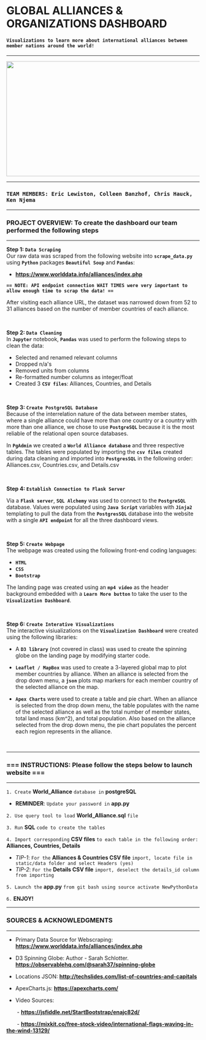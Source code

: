 
# **GLOBAL ALLIANCES & ORGANIZATIONS DASHBOARD** <BR> 
#### **`Visualizations to learn more about international alliances between member nations around the world!`**

***


<div style="text-align:center"><img src="static/images/G20-Summit-Communique-Flags.jpg" width="1000" height="300"/></div>



***
### **`TEAM MEMBERS: Eric Lewiston, Colleen Banzhof, Chris Hauck, Ken Njema`**<br>

***

### **PROJECT OVERVIEW: To create the dashboard our team performed the following steps**
***

**Step 1: `Data Scraping`** 
<br>
Our raw data was scraped from the following website into **`scrape_data.py`** using **`Python`** packages **`Beautiful Soup`** and **`Pandas`**:

- __https://www.worlddata.info/alliances/index.php__

**`== NOTE: API endpoint connection WAIT TIMES were very important to allow enough time to scrap the data! ==`**

After visiting each alliance URL, the dataset was narrowed down from 52 to 31 alliances based on the number of member countries of each alliance. 

<br>

**Step 2: `Data Cleaning`**
<br>
In **`Jupyter`** notebook, **`Pandas`** was used to perform the following steps to clean the data:<br>
- Selected and renamed relevant columns
- Dropped n/a's 
- Removed units from columns
- Re-formatted number columns as integer/float 
- Created 3 **`CSV files`**: Alliances, Countries, and Details

<br>

**Step 3: `Create PostgreSQL Database`** 
<br>
Because of the interrelation nature of the data between member states, where a single alliance could have more than one country or a country with more than one alliance, we chose to use **`PostgreSQL`**  because it is the most reliable of the relational open source databases. 


In **`PgAdmin`** we created a **`World Alliance database`** and three respective tables. The tables were populated by importing the **`csv files`** created during data cleaning and imported into **`PostgresSQL`** in the following order: Alliances.csv, Countries.csv, and Details.csv

<br>

**Step 4: `Establish Connection to Flask Server`** 
<br>

Via a **`Flask server`**, **`SQL Alchemy`** was used to connect to the **`PostgreSQL`** database. Values were populated using **`Java Script`** variables with **`Jinja2`** templating to pull the data from the **`PostgresSQL`** database into the website with a single **`API endpoint`** for all the three dashboard views.

<br>

**Step 5: `Create Webpage`**
<br>
The webpage was created using the following front-end coding languages:<br>
- **`HTML`**
- **`CSS`**
- **`Bootstrap`**

The landing page was created using an **`mp4 video`** as the header background embedded with a **`Learn More button`** to take the user to the  **`Visualization Dashboard`**.

<br>

**Step 6: `Create Interative Visualizations`**
<br>
The interactive visiualizations on the **`Visualization Dashboard`** were created using the following libraries:<br>
- A  **`D3 library`** (not covered in class) was used to create the spinning globe on the landing page by modifying starter code.<br>

- **`Leaflet / MapBox`** was used to create a 3-layered global map to plot member countries by alliance. When an alliance is selected from the drop down menu, a **`json`** plots map markers for each member country of the selected alliance on the map.<br>

- **`Apex Charts`** were used to create a table and pie chart. When an alliance is selected from the drop down menu, the table populates with the name of the selected alliance as well as the total number of member states, total land mass (km^2), and total population. Also based on the alliance selected from the drop down menu, the pie chart populates the percent each region represents in the alliance.

<br>

***

### **=== INSTRUCTIONS: Please follow the steps below to launch website ===**
***

`1. Create` **World_Alliance** `database in` **postgreSQL** 
- **REMINDER**: `Update your password in` **app.py**

`2. Use query tool to load` **World_Alliance.sql** `file`

`3. Run` **SQL** `code to create the tables`

`4. Import corresponding` **CSV files** `to each table in the following order:` **Alliances, Countries, Details**
- *TIP-1*: `For the` **Alliances & Countries CSV file** `import, locate file in static/data folder and select Headers (yes)`
- *TIP-2*: `For the` **Details CSV file** `import, deselect the details_id column from importing`

`5. Launch the` **app.py** `from git bash using source activate NewPythonData`

`6.` **ENJOY!**


*** 
### **SOURCES & ACKNOWLEDGMENTS**
***
* Primary Data Source for Webscraping: __https://www.worlddata.info/alliances/index.php__

* D3 Spinning Globe: Author - Sarah Schlotter. __https://observablehq.com/@sarah37/spinning-globe__

* Locations JSON: __http://techslides.com/list-of-countries-and-capitals__

* ApexCharts.js: __https://apexcharts.com/__

* Video Sources:
 
&nbsp;&nbsp;&nbsp;&nbsp;&nbsp;&nbsp; - __https://jsfiddle.net/StartBootstrap/enajc82d/__
 <br>

&nbsp;&nbsp;&nbsp;&nbsp;&nbsp;&nbsp; - __https://mixkit.co/free-stock-video/international-flags-waving-in-the-wind-13129/__ 


